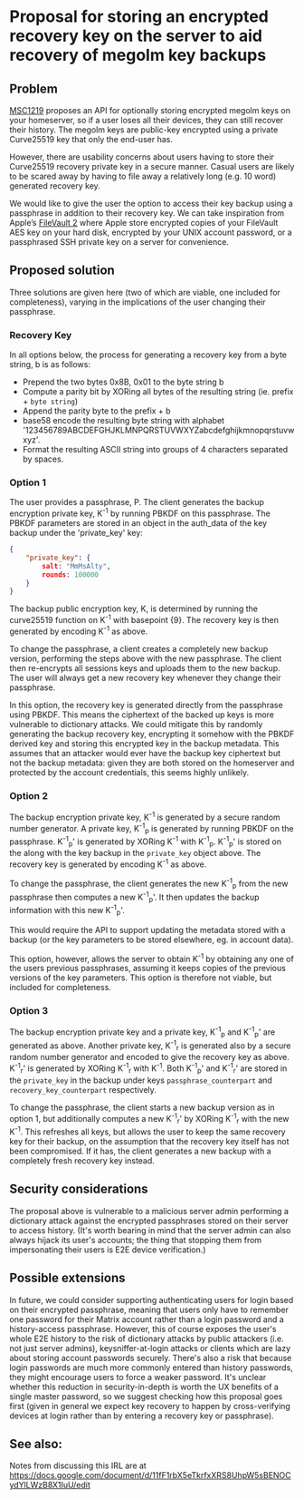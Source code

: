# Proposal for storing an encrypted recovery key on the server to aid recovery of megolm key backups

## Problem

[MSC1219](https://github.com/matrix-org/matrix-doc/issues/1219) proposes an API for optionally storing encrypted megolm keys on your homeserver, so if a user loses all their devices, they can still recover their history.  The megolm keys are public-key encrypted using a private Curve25519 key that only the end-user has.

However, there are usability concerns about users having to store their Curve25519 recovery private key in a secure manner.  Casual users are likely to be scared away by having to file away a relatively long (e.g. 10 word) generated recovery key.

We would like to give the user the option to access their key backup using a passphrase in addition to their recovery key. We can take inspiration from Apple’s [FileVault 2](https://hal.inria.fr/hal-01460615/document) where Apple store encrypted copies of your FileVault AES key on your hard disk, encrypted by your UNIX account password, or a passphrased SSH private key on a server for convenience.

## Proposed solution

Three solutions are given here (two of which are viable, one included for completeness), varying in the implications of the user changing their passphrase.

### Recovery Key

In all options below, the process for generating a recovery key from a byte string, b is as follows:
 * Prepend the two bytes 0x8B, 0x01 to the byte string b
 * Compute a parity bit by XORing all bytes of the resulting string (ie. prefix + `byte string`)
 * Append the parity byte to the prefix + b
 * base58 encode the resulting byte string with alphabet '123456789ABCDEFGHJKLMNPQRSTUVWXYZabcdefghijkmnopqrstuvwxyz'.
 * Format the resulting ASCII string into groups of 4 characters separated by spaces.

### Option 1

The user provides a passphrase, P. The client generates the backup encryption private key, K<sup>-1</sup> by running PBKDF on this passphrase. The PBKDF parameters are stored in an object in the auth_data of the key backup under the 'private_key' key:

```json
{
    "private_key": {
        salt: "MmMsAlty",
        rounds: 100000
    }
}
```

The backup public encryption key, K, is determined by running the curve25519 function on K<sup>-1</sup> with basepoint {9}. The recovery key is then generated by encoding K<sup>-1</sup> as above.

To change the passphrase, a client creates a completely new backup version, performing the steps above with the new passphrase. The client then re-encrypts all sessions keys and uploads them to the new backup. The user will always get a new recovery key whenever they change their passphrase.

In this option, the recovery key is generated directly from the passphrase using PBKDF. This means the ciphertext of the backed up keys is more vulnerable to dictionary attacks. We could mitigate this by randomly generating the backup recovery key, encrypting it somehow with the PBKDF derived key and storing this encrypted key in the backup metadata. This assumes that an attacker would ever have the backup key ciphertext but not the backup metadata: given they are both stored on the homeserver and protected by the account credentials, this seems highly unlikely.

### Option 2

The backup encryption private key, K<sup>-1</sup> is generated by a secure random number generator. A private key, K<sup>-1</sup><sub>p</sub> is generated by running PBKDF on the passphrase. K<sup>-1</sup><sub>p</sub>' is generated by XORing K<sup>-1</sup> with K<sup>-1</sup><sub>p</sub>. K<sup>-1</sup><sub>p</sub>' is stored on the along with the key backup in the `private_key` object above. The recovery key is generated by encoding K<sup>-1</sup> as above.

To change the passphrase, the client generates the new K<sup>-1</sup><sub>p</sub> from the new passphrase then computes a new K<sup>-1</sup><sub>p</sub>'. It then updates the backup information with this new K<sup>-1</sup><sub>p</sub>'.

This would require the API to support updating the metadata stored with a backup (or the key parameters to be stored elsewhere, eg. in account data).

This option, however, allows the server to obtain K<sup>-1</sup> by obtaining any one of the users previous passphrases, assuming it keeps copies of the previous versions of the key parameters. This option is therefore not viable, but included for completeness.

### Option 3

The backup encryption private key and a private key, K<sup>-1</sup><sub>p</sub> and K<sup>-1</sup><sub>p</sub>' are generated as above. Another private key, K<sup>-1</sup><sub>r</sub> is generated also by a secure random number generator and encoded to give the recovery key as above. K<sup>-1</sup><sub>r</sub>' is generated by XORing K<sup>-1</sup><sub>r</sub> with K<sup>-1</sup>. Both K<sup>-1</sup><sub>p</sub>' and K<sup>-1</sup><sub>r</sub>' are stored in the `private_key` in the backup under keys `passphrase_counterpart` and `recovery_key_counterpart` respectively.

To change the passphrase, the client starts a new backup version as in option 1, but additionally computes a new K<sup>-1</sup><sub>r</sub>' by XORing K<sup>-1</sup><sub>r</sub> with the new K<sup>-1</sup>. This refreshes all keys, but allows the user to keep the same recovery key for their backup, on the assumption that the recovery key itself has not been compromised. If it has, the client generates a new backup with a completely fresh recovery key instead.

## Security considerations

The proposal above is vulnerable to a malicious server admin performing a dictionary attack against the encrypted passphrases stored on their server to access history.  (It's worth bearing in mind that the server admin can also always hijack its user's accounts; the thing that stopping them from impersonating their users is E2E device verification.)

## Possible extensions

In future, we could consider supporting authenticating users for login based on their encrypted passphrase, meaning that users only have to remember one password for their Matrix account rather than a login password and a history-access passphrase.  However, this of course exposes the user's whole E2E history to the risk of dictionary attacks by public attackers (i.e. not just server admins), keysniffer-at-login attacks or clients which are lazy about storing account passwords securely.  There's also a risk that because login passwords are much more commonly entered than history passwords, they might encourage users to force a weaker password.  It's unclear whether this reduction in security-in-depth is worth the UX benefits of a single master password, so we suggest checking how this proposal goes first (given in general we expect key recovery to happen by cross-verifying devices at login rather than by entering a recovery key or passphrase).

## See also:

Notes from discussing this IRL are at https://docs.google.com/document/d/11fF1rbX5eTkrfxXRS8UhpW5sBENOCydYlLWzB8X1IuU/edit
